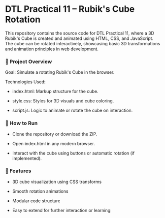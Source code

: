 # DTL Practical 11 – Rubik's Cube Rotation
This repository contains the source code for DTL Practical 11, where a 3D Rubik's Cube is created and animated using HTML, CSS, and JavaScript. The cube can be rotated interactively, showcasing basic 3D transformations and animation principles in web development.

### 🧩 Project Overview
Goal: Simulate a rotating Rubik's Cube in the browser.

Technologies Used:

- index.html: Markup structure for the cube.

- style.css: Styles for 3D visuals and cube coloring.

- script.js: Logic to animate or rotate the cube on interaction.

### 🚀 How to Run
- Clone the repository or download the ZIP.

- Open index.html in any modern browser.

- Interact with the cube using buttons or automatic rotation (if implemented).

### 🎯 Features
- 3D cube visualization using CSS transforms

- Smooth rotation animations

- Modular code structure

- Easy to extend for further interaction or learning


